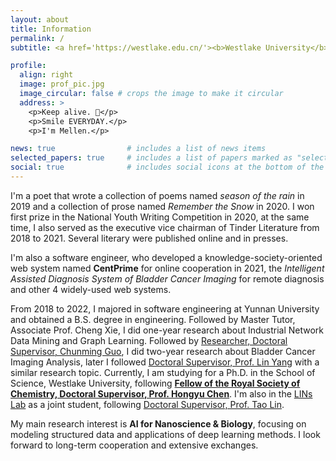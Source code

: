 ```yaml
---
layout: about
title: Information
permalink: /
subtitle: <a href='https://westlake.edu.cn/'><b>Westlake University</b></a>. No.600 Dunyu Road, Hangzhou, Zhejiang, China.

profile:
  align: right
  image: prof_pic.jpg
  image_circular: false # crops the image to make it circular
  address: >
    <p>Keep alive. 🌲</p>
    <p>Smile EVERYDAY.</p>
    <p>I'm Mellen.</p>

news: true                # includes a list of news items
selected_papers: true     # includes a list of papers marked as "selected={true}"
social: true              # includes social icons at the bottom of the page
---
```


I'm a poet that wrote a collection of poems named *season of the rain* in 2019 and a collection of prose named *Remember the Snow* in 2020. I won first prize in the National Youth Writing Competition in 2020, at the same time, I also served as the executive vice chairman of Tinder Literature from 2018 to 2021. Several literary were published online and in presses.

I'm also a software engineer, who developed a knowledge-society-oriented web system named **CentPrime** for online cooperation in 2021, the *Intelligent Assisted Diagnosis System of Bladder Cancer Imaging* for remote diagnosis and other 4 widely-used web systems.

From 2018 to 2022, I majored in software engineering at Yunnan University and obtained a B.S. degree in engineering. Followed by Master Tutor, Associate Prof. Cheng Xie, I did one-year research about Industrial Network Data Mining and Graph Learning. Followed by [Researcher, Doctoral Supervisor, Chunming Guo](http://www.ynusky.ynu.edu.cn/yunlifesci/yjz/guochunming.htm), I did two-year research about Bladder Cancer Imaging Analysis, later I followed [Doctoral Supervisor, Prof. Lin Yang](https://www.westlake.edu.cn/faculty/lin-yang.html) with a similar research topic. Currently, I am studying for a Ph.D. in the School of Science, Westlake University, following **[Fellow of the Royal Society of Chemistry, Doctoral Supervisor, Prof. Hongyu Chen](https://www.westlake.edu.cn/faculty/hongyu-chen.html)**. I'm also in the [LINs Lab](https://lins-lab.github.io/) as a joint student, following [Doctoral Supervisor, Prof. Tao Lin](https://www.westlake.edu.cn/faculty/tao-lin.html).

My main research interest is **AI for Nanoscience & Biology**, focusing on modeling structured data and applications of deep learning methods. I look forward to long-term cooperation and extensive exchanges.
